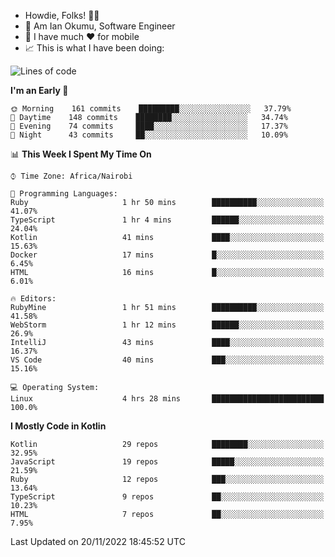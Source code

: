 
* Howdie, Folks! 👋🤓
* 🤪 Am Ian Okumu, Software Engineer
* 📱 I have much ❤️ for mobile
* 📈 This is what I have been doing:
  
<!-- <a href="https://otsembo.github.io/OtsemboPortfolio/" style="margin-right:.5%; margin-top=.5%;">
  <img align="center" src="https://github-readme-stats.vercel.app/api/top-langs/?username=otsembo&layout=compact" />
</a> -->

<!--START_SECTION:waka-->
![Lines of code](https://img.shields.io/badge/From%20Hello%20World%20I%27ve%20Written-791%20Thousand%20lines%20of%20code-blue)

**I'm an Early 🐤** 

```text
🌞 Morning    161 commits    █████████░░░░░░░░░░░░░░░░   37.79% 
🌆 Daytime    148 commits    ████████░░░░░░░░░░░░░░░░░   34.74% 
🌃 Evening    74 commits     ████░░░░░░░░░░░░░░░░░░░░░   17.37% 
🌙 Night      43 commits     ██░░░░░░░░░░░░░░░░░░░░░░░   10.09%

```


📊 **This Week I Spent My Time On** 

```text
⌚︎ Time Zone: Africa/Nairobi

💬 Programming Languages: 
Ruby                     1 hr 50 mins        ██████████░░░░░░░░░░░░░░░   41.07% 
TypeScript               1 hr 4 mins         ██████░░░░░░░░░░░░░░░░░░░   24.04% 
Kotlin                   41 mins             ████░░░░░░░░░░░░░░░░░░░░░   15.63% 
Docker                   17 mins             █░░░░░░░░░░░░░░░░░░░░░░░░   6.45% 
HTML                     16 mins             █░░░░░░░░░░░░░░░░░░░░░░░░   6.01%

🔥 Editors: 
RubyMine                 1 hr 51 mins        ██████████░░░░░░░░░░░░░░░   41.58% 
WebStorm                 1 hr 12 mins        ██████░░░░░░░░░░░░░░░░░░░   26.9% 
IntelliJ                 43 mins             ████░░░░░░░░░░░░░░░░░░░░░   16.37% 
VS Code                  40 mins             ███░░░░░░░░░░░░░░░░░░░░░░   15.16%

💻 Operating System: 
Linux                    4 hrs 28 mins       █████████████████████████   100.0%

```

**I Mostly Code in Kotlin** 

```text
Kotlin                   29 repos            ████████░░░░░░░░░░░░░░░░░   32.95% 
JavaScript               19 repos            █████░░░░░░░░░░░░░░░░░░░░   21.59% 
Ruby                     12 repos            ███░░░░░░░░░░░░░░░░░░░░░░   13.64% 
TypeScript               9 repos             ██░░░░░░░░░░░░░░░░░░░░░░░   10.23% 
HTML                     7 repos             ██░░░░░░░░░░░░░░░░░░░░░░░   7.95%

```



 Last Updated on 20/11/2022 18:45:52 UTC
<!--END_SECTION:waka-->

<br />
<br />
<br />
<br />
<br />
  
  </div>
<!---
otsembo/otsembo is a ✨ special ✨ repository because its `README.md` (this file) appears on your GitHub profile.
You can click the Preview link to take a look at your changes.
--->
